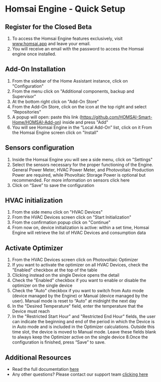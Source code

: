 # Homsai Engine - Quick Setup

## Register for the Closed Beta

1. To access the Homsai Engine features exclusively, visit www.homsai.app and leave your email.
2. You will receive an email with the password to access the Homsai engine once installed.

## Add-On Installation

1. From the sidebar of the Home Assistant instance, click on "Configuration"
2. From the menu click on "Additional components, backup and Supervisor"
3. At the bottom right click on "Add-On Store"
4. From the Add-On Store, click on the icon at the top right and select "Repositories"
5. A popup will open: paste this link (https://github.com/HOMSAI-Smart-Home/HOMSAI-Add-on) inside and press "Add"
6. You will see Homsai Engine in the “Local Add-On” list, click on it
   From the Homsai Engine screen click on "Install"

## Sensors configuration

1. Inside the Homsai Engine you will see a side menu, click on "Settings"
2. Select the sensors necessary for the proper functioning of the Engine. General Power Meter, HVAC Power Meter, and Photovoltaic Production Power are required, while Phovoltaic Storage Power is optional but recommended. For more information on sensors click here
3. Click on “Save” to save the configuration

## HVAC initialization

1. From the side menu click on "HVAC Devices"
2. From the HVAC Devices screen click on "Start Initialization"
3. From the confirmation popup click on "Continue"
4. From now on, device initialization is active: within a set time, Homsai Engine will retrieve the list of HVAC Devices and consumption data

## Activate Optimizer

1. From the HVAC Devices screen click on Photovoltaic Optimizer
2. If you want to activate the optimizer on all HVAC Devices, check the "Enabled" checkbox at the top of the table
3. Clicking instead on the single Device opens the detail
4. Check the "Enabled" checkbox if you want to enable or disable the optimizer on the single device
5. Check the "Auto" checkbox if you want to switch from Auto mode (device managed by the Engine) or Manual (device managed by the user). Manual mode is reset to “Auto” at midnight the next day
6. In the "Desired Temperature" field, enter the temperature that the Device must reach
7. In the "Restricted Start Hour" and "Restricted End Hour" fields, the user can indicate the beginning and end of the period in which the Device is in Auto mode and is included in the Optimizer calculations. Outside this time slot, the device is moved to Manual mode. Leave these fields blank to always keep the Optimizer active on the single device
   8.Once the configuration is finished, press “Save” to save.

## Additional Resources

- Read the full documentation [here](https://homsai.app/wp-content/uploads/2022/06/doc-Homsai-Engine.pdf)
- Any other questions? Please contact our support team [clicking here](mailto:hello@homsai.app)
